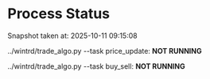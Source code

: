# Process Status

Snapshot taken at: 2025-10-11 09:15:08

../wintrd/trade_algo.py --task price_update: **NOT RUNNING**

../wintrd/trade_algo.py --task buy_sell: **NOT RUNNING**

